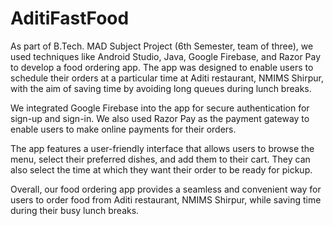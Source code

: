 # AditiFastFood

As part of B.Tech. MAD Subject Project (6th Semester, team of three), we used techniques like Android Studio, Java, Google Firebase, and Razor Pay to develop a food ordering app. The app was designed to enable users to schedule their orders at a particular time at Aditi restaurant, NMIMS Shirpur, with the aim of saving time by avoiding long queues during lunch breaks.

We integrated Google Firebase into the app for secure authentication for sign-up and sign-in. We also used Razor Pay as the payment gateway to enable users to make online payments for their orders.

The app features a user-friendly interface that allows users to browse the menu, select their preferred dishes, and add them to their cart. They can also select the time at which they want their order to be ready for pickup.

Overall, our food ordering app provides a seamless and convenient way for users to order food from Aditi restaurant, NMIMS Shirpur, while saving time during their busy lunch breaks.
